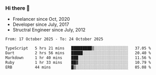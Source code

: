 ### Hi there 👋

- Freelancer since Oct, 2020
- Developer since July, 2017
- Structral Engineer since July, 2012

<!--START_SECTION:waka-->

```txt
From: 17 October 2025 - To: 24 October 2025

TypeScript   5 hrs 21 mins   █████████▒░░░░░░░░░░░░░░░   37.05 %
Dart         2 hrs 56 mins   █████░░░░░░░░░░░░░░░░░░░░   20.40 %
Markdown     1 hr 40 mins    ███░░░░░░░░░░░░░░░░░░░░░░   11.56 %
Ruby         1 hr 33 mins    ██▓░░░░░░░░░░░░░░░░░░░░░░   10.79 %
ERB          44 mins         █▒░░░░░░░░░░░░░░░░░░░░░░░   05.08 %
```

<!--END_SECTION:waka-->
